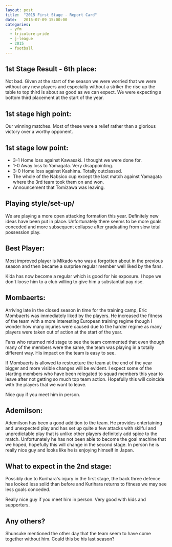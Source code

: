 ```yaml
---
layout: post
title:  "2015 First Stage - Report Card"
date:   2015-07-09 15:00:00
categories: 
  - yfm
  - tricolore-pride
  - j-league
  - 2015
  - football
---
```



## 1st Stage Result - 6th place:

Not bad. Given at the start of the season we were worried that we were without any new players and especially without a striker the rise up the table to top third is about as good as we can expect. We were expecting a bottom third placement at the start of the year.

## 1st stage high point:

Our winning matches. Most of these were a relief rather than a glorious victory over a worthy opponent.

## 1st stage low point:

* 3-1 Home loss against Kawasaki. I thought we were done for.
* 1-0 Away loss to Yamagata. Very disappointing.
* 3-0 Home loss against Kashima. Totally outclassed.
* The whole of the Nabsico cup except the last match against Yamagata where the 3rd team took them on and won.
* Announcement that Tomizawa was leaving.

## Playing style/set-up/

We are playing a more open attacking formation this year. Definitely new ideas have been put in place. Unfortunately there seems to be more goals conceded and more subsequent collapse after graduating from slow total possession play.

## Best Player:

Most improved player is Mikado who was a forgotten about in the previous season and then became a surprise regular member well liked by the fans.

Kida has now become a regular which is good for his exposure. I hope we don't loose him to a club willing to give him a substantial pay rise.

## Mombaerts:

Arriving late in the closed season in time for the training camp, Eric Mombaerts was immediately liked by the players. He increased the fitness of the team with a more interesting European training regime though I wonder how many injuries were caused due to the harder regime as many players were taken out of action at the start of the year.

Fans who returned mid stage to see the team commented that even though many of the members were the same, the team was playing in a totally different way. His impact on the team is easy to see.

If Mombaerts is allowed to restructure the team at the end of the year bigger and more visible changes will be evident. I expect some of the starting members who have been relegated to squad members this year to leave after not getting so much top team action.
 Hopefully this will coincide with the players that we want to leave.
 
Nice guy if you meet him in person. 
 
## Ademilson:

Ademilson has been a good addition to the team. He provides entertaining and unexpected play and has set up quite a few attacks with skilful and unpredictable play that is unlike other players definitely add spice to the match. Unfortunately he has not been able to become the goal machine that we hoped, hopefully this will change in the second stage. In person he is really nice guy and looks like he is enjoying himself in Japan.

## What to expect in the 2nd stage:

Possibly due to Kurihara's injury in the first stage, the back three defence has looked less solid than before and Kurihara returns to fitness we may see less goals conceded.

Really nice guy if you meet him in person. Very good with kids and supporters.

## Any others?

Shunsuke mentioned the other day that the team seem to have come together without him. Could this be his last season?
